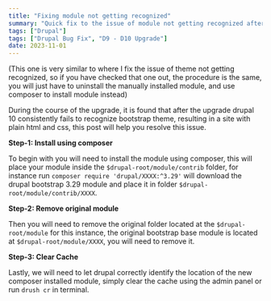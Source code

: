 ```yaml
---
title: "Fixing module not getting recognized"
summary: "Quick fix to the issue of module not getting recognized after upgrading from drupal-9 to drupal-10"
tags: ["Drupal"]
tags: ["Drupal Bug Fix", "D9 - D10 Upgrade"]
date: 2023-11-01
---
```


(This one is very similar to where I fix the issue of theme not getting recognized, so if you have checked that one out, the procedure is the same, you will just have to uninstall the manually installed module, and use composer to install module instead)

During the course of the upgrade, it is found that after the upgrade drupal 10 consistently fails to recognize bootstrap theme, resulting in a site with plain html and css, this post will help you resolve this issue.

**Step-1: Install using composer**

To begin with you will need to install the module using composer, this will place your module inside the `$drupal-root/module/contrib` folder, for instance run `composer require 'drupal/XXXX:^3.29'` will download the drupal bootstrap 3.29 module and place it in folder `$drupal-root/module/contrib/XXXX`.

**Step-2: Remove original module**

Then you will need to remove the original folder located at the `$drupal-root/module` for this instance, the original bootstrap base module is located at `$drupal-root/module/XXXX`, you will need to remove it.

**Step-3: Clear Cache**

Lastly, we will need to let drupal correctly identify the location of the new composer installed module, simply clear the cache using the admin panel or run `drush cr` in terminal.


